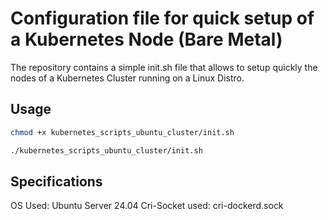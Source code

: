 # Configuration file for quick setup of a Kubernetes Node (Bare Metal)

The repository contains a simple init.sh file that allows to setup quickly the nodes of a Kubernetes Cluster running on a Linux Distro. 

## Usage

```bash
chmod +x kubernetes_scripts_ubuntu_cluster/init.sh
```

```bash
./kubernetes_scripts_ubuntu_cluster/init.sh
```

## Specifications

OS Used: Ubuntu Server 24.04
Cri-Socket used: cri-dockerd.sock
